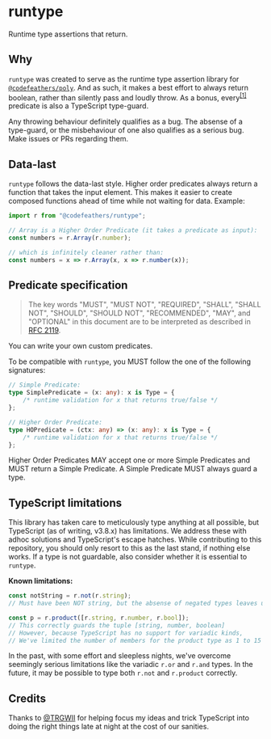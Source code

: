 # runtype

Runtime type assertions that return.

## Why

`runtype` was created to serve as the runtime type assertion library for [`@codefeathers/poly`](https://npmjs.com/package/@codefeathers/poly). And as such, it makes a best effort to always return boolean, rather than silently pass and loudly throw. As a bonus, every<sup>[[1]](#typescript-limitations)</sup> predicate is also a TypeScript type-guard.

Any throwing behaviour definitely qualifies as a bug. The absense of a type-guard, or the misbehaviour of one also qualifies as a serious bug. Make issues or PRs regarding them.

## Data-last

`runtype` follows the data-last style. Higher order predicates always return a function that takes the input element. This makes it easier to create composed functions ahead of time while not waiting for data. Example:

```ts
import r from "@codefeathers/runtype";

// Array is a Higher Order Predicate (it takes a predicate as input):
const numbers = r.Array(r.number);

// which is infinitely cleaner rather than:
const numbers = x => r.Array(x, x => r.number(x));
```

## Predicate specification

> The key words "MUST", "MUST NOT", "REQUIRED", "SHALL", "SHALL NOT", "SHOULD", "SHOULD NOT", "RECOMMENDED", "MAY", and "OPTIONAL" in this document are to be interpreted as described in [RFC 2119](https://www.ietf.org/rfc/rfc2119.txt).

You can write your own custom predicates.

To be compatible with `runtype`, you MUST follow the one of the following signatures:

```ts
// Simple Predicate:
type SimplePredicate = (x: any): x is Type = {
	/* runtime validation for x that returns true/false */
};

// Higher Order Predicate:
type HOPredicate = (ctx: any) => (x: any): x is Type = {
	/* runtime validation for x that returns true/false */
};
```

Higher Order Predicates MAY accept one or more Simple Predicates and MUST return a Simple Predicate. A Simple Predicate MUST always guard a type.

## TypeScript limitations

This library has taken care to meticulously type anything at all possible, but TypeScript (as of writing, v3.8.x) has limitations. We address these with adhoc solutions and TypeScript's escape hatches. While contributing to this repository, you should only resort to this as the last stand, if nothing else works. If a type is not guardable, also consider whether it is essential to `runtype`.

**Known limitations:**

```ts
const notString = r.not(r.string);
// Must have been NOT string, but the absense of negated types leaves us at `any`

const p = r.product([r.string, r.number, r.bool]);
// This correctly guards the tuple [string, number, boolean]
// However, because TypeScript has no support for variadic kinds,
// We've limited the number of members for the product type as 1 to 15
```

In the past, with some effort and sleepless nights, we've overcome seemingly serious limitations like the variadic `r.or` and `r.and` types. In the future, it may be possible to type both `r.not` and `r.product` correctly.

## Credits

Thanks to [@TRGWII](https://github.com/TRGWII) for helping focus my ideas and trick TypeScript into doing the right things late at night at the cost of our sanities.

